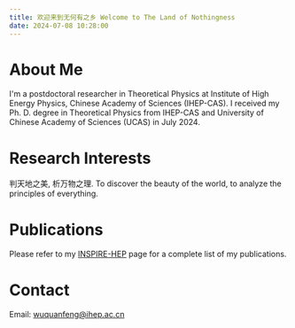 ```yaml
---
title: 欢迎来到无何有之乡 Welcome to The Land of Nothingness
date: 2024-07-08 10:28:00
---
```


# About Me

I'm a postdoctoral researcher in Theoretical Physics at Institute of High Energy Physics, Chinese Academy of Sciences (IHEP-CAS).
I received my Ph. D. degree in Theoretical Physics from IHEP-CAS and University of Chinese Academy of Sciences (UCAS) in July 2024.

# Research Interests

判天地之美, 析万物之理. 
To discover the beauty of the world, to analyze the principles of everything.

# Publications

Please refer to my [INSPIRE-HEP](http://inspirehep.net/author/profile/Quan.Feng.Wu.1) page for a complete list of my publications.

# Contact

Email: [wuquanfeng@ihep.ac.cn](mailto:wuquanfeng@ihep.ac.cn)
